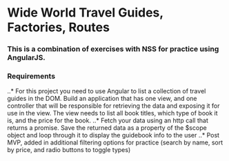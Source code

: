 # Wide World Travel Guides, Factories, Routes

### This is a combination of exercises with NSS for practice using AngularJS. 
### Requirements
..* For this project you need to use Angular to list a collection of travel guides in the DOM. Build an application that has one view, and one controller that will be responsible for retrieving the data and exposing it for use in the view. The view needs to list all book titles, which type of book it is, and the price for the book.
..* Fetch your data using an http call that returns a promise. Save the returned data as a property of the $scope object and loop through it to display the guidebook info to the user
..* Post MVP, added in additional filtering options for practice (search by name, sort by price, and radio buttons to toggle types)

